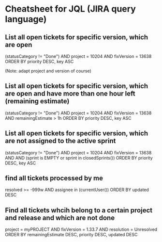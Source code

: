 # Cheatsheet for JQL (JIRA query language)

## List all open tickets for specific version, which are open
(statusCategory != "Done") AND project = 10204 AND fixVersion = 13638 ORDER BY priority DESC, key ASC

(Note: adapt project and version of course)

## List all open tickets for specific version, which are open and have more than one hour left (remaining estimate)

(statusCategory != "Done") AND project = 10204 AND fixVersion = 13638 AND remainingEstimate > 1h ORDER BY priority DESC, key ASC

## List all open tickets for specific version, which are not assigned to the active sprint

(statusCategory != "Done") AND project = 10204 AND fixVersion = 13638 AND AND (sprint is EMPTY or sprint in closedSprints()) ORDER BY priority DESC, key ASC

## find all tickets processed by me
resolved >= -999w AND assignee in (currentUser()) ORDER BY updated DESC

## Find all tickets whcih belong to a certain project and release and which are not done
project = myPROJECT AND fixVersion = 1.33.7 AND resolution = Unresolved ORDER BY remainingEstimate DESC, priority DESC, updated DESC
